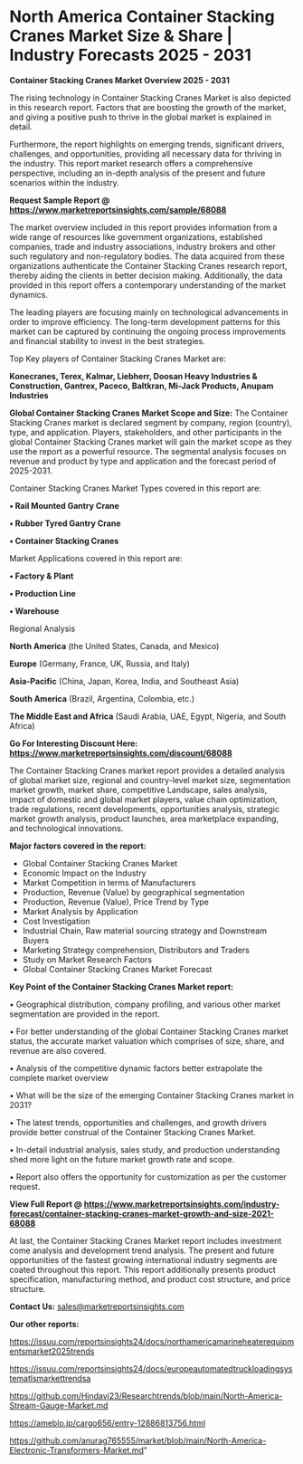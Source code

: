 # North America Container Stacking Cranes Market Size & Share | Industry Forecasts 2025 - 2031

<Strong> Container Stacking Cranes Market Overview 2025 - 2031</strong>

The rising technology in Container Stacking Cranes Market is also depicted in this research report. Factors that are boosting the growth of the market, and giving a positive push to thrive in the global market is explained in detail.

Furthermore, the report highlights on emerging trends, significant drivers, challenges, and opportunities, providing all necessary data for thriving in the industry. This report market research offers a comprehensive perspective, including an in-depth analysis of the present and future scenarios within the industry.

<strong>Request Sample Report @ <a href=https://www.marketreportsinsights.com/sample/68088>https://www.marketreportsinsights.com/sample/68088</a></strong>

The market overview included in this report provides information from a wide range of resources like government organizations, established companies, trade and industry associations, industry brokers and other such regulatory and non-regulatory bodies. The data acquired from these organizations authenticate the Container Stacking Cranes research report, thereby aiding the clients in better decision making. Additionally, the data provided in this report offers a contemporary understanding of the market dynamics.

The leading players are focusing mainly on technological advancements in order to improve efficiency. The long-term development patterns for this market can be captured by continuing the ongoing process improvements and financial stability to invest in the best strategies.

Top Key players of Container Stacking Cranes Market are:

<strong>Konecranes, Terex, Kalmar, Liebherr, Doosan Heavy Industries & Construction, Gantrex, Paceco, Baltkran, Mi-Jack Products, Anupam Industries</strong>

<strong><b>Global Container Stacking Cranes Market Scope and Size:</b></strong>
The Container Stacking Cranes market is declared segment by company, region (country), type, and application. Players, stakeholders, and other participants in the global Container Stacking Cranes market will gain the market scope as they use the report as a powerful resource. The segmental analysis focuses on revenue and product by type and application and the forecast period of 2025-2031.

Container Stacking Cranes Market Types covered in this report are:

<strong>• Rail Mounted Gantry Crane

• Rubber Tyred Gantry Crane

• Container Stacking Cranes</strong>

Market Applications covered in this report are:

<strong>• Factory & Plant

• Production Line

• Warehouse</strong> 

Regional Analysis

<strong>North America</strong> (the United States, Canada, and Mexico)

<strong>Europe</strong> (Germany, France, UK, Russia, and Italy)

<strong>Asia-Pacific</strong> (China, Japan, Korea, India, and Southeast Asia)

<strong>South America</strong> (Brazil, Argentina, Colombia, etc.)

<strong>The Middle East and Africa</strong> (Saudi Arabia, UAE, Egypt, Nigeria, and South Africa)

<strong>Go For Interesting Discount Here: <a href=https://www.marketreportsinsights.com/discount/68088>https://www.marketreportsinsights.com/discount/68088</a></strong>

The Container Stacking Cranes market report provides a detailed analysis of global market size, regional and country-level market size, segmentation market growth, market share, competitive Landscape, sales analysis, impact of domestic and global market players, value chain optimization, trade regulations, recent developments, opportunities analysis, strategic market growth analysis, product launches, area marketplace expanding, and technological innovations.

<strong><b>Major factors covered in the report:</b></strong>
<ul>
  <li>Global Container Stacking Cranes Market </li>
  <li>Economic Impact on the Industry</li>
  <li>Market Competition in terms of Manufacturers</li>
  <li>Production, Revenue (Value) by geographical segmentation</li>
  <li>Production, Revenue (Value), Price Trend by Type</li>
  <li>Market Analysis by Application</li>
  <li>Cost Investigation</li>
  <li>Industrial Chain, Raw material sourcing strategy and Downstream Buyers</li>
  <li>Marketing Strategy comprehension, Distributors and Traders</li>
  <li>Study on Market Research Factors</li>
  <li>Global Container Stacking Cranes Market Forecast</li>
</ul>

<strong><b>Key Point of the Container Stacking Cranes Market report:</b></strong>

• Geographical distribution, company profiling, and various other market segmentation are provided in the report.

• For better understanding of the global Container Stacking Cranes market status, the accurate market valuation which comprises of size, share, and revenue are also covered.

• Analysis of the competitive dynamic factors better extrapolate the complete market overview

• What will be the size of the emerging Container Stacking Cranes market in 2031?

• The latest trends, opportunities and challenges, and growth drivers provide better construal of the Container Stacking Cranes Market.

• In-detail industrial analysis, sales study, and production understanding shed more light on the future market growth rate and scope.

• Report also offers the opportunity for customization as per the customer request.

<strong><b>View Full Report @ <a href=https://www.marketreportsinsights.com/industry-forecast/container-stacking-cranes-market-growth-and-size-2021-68088>https://www.marketreportsinsights.com/industry-forecast/container-stacking-cranes-market-growth-and-size-2021-68088</a></b></strong>


At last, the Container Stacking Cranes Market report includes investment come analysis and development trend analysis. The present and future opportunities of the fastest growing international industry segments are coated throughout this report. This report additionally presents product specification, manufacturing method, and product cost structure, and price structure.

<strong>Contact Us:</strong>
sales@marketreportsinsights.com

<strong>Our other reports:</strong>

<a href=https://issuu.com/reportsinsights24/docs/northamericamarineheaterequipmentsmarket2025trends>https://issuu.com/reportsinsights24/docs/northamericamarineheaterequipmentsmarket2025trends</a>

<a href=https://issuu.com/reportsinsights24/docs/europeautomatedtruckloadingsystematlsmarkettrendsa>https://issuu.com/reportsinsights24/docs/europeautomatedtruckloadingsystematlsmarkettrendsa</a>

<a href=https://github.com/Hindavi23/Researchtrends/blob/main/North-America-Stream-Gauge-Market.md>https://github.com/Hindavi23/Researchtrends/blob/main/North-America-Stream-Gauge-Market.md</a>

<a href=https://ameblo.jp/cargo656/entry-12886813756.html>https://ameblo.jp/cargo656/entry-12886813756.html</a>

<a href=https://github.com/anurag765555/market/blob/main/North-America-Electronic-Transformers-Market.md>https://github.com/anurag765555/market/blob/main/North-America-Electronic-Transformers-Market.md</a>"
